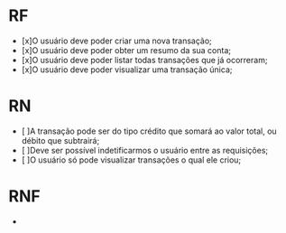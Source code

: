 # RF

- [x]O usuário deve poder criar uma nova transação;
- [x]O usuário deve poder obter um resumo da sua conta;
- [x]O usuário deve poder listar todas transações que já ocorreram;
- [x]O usuário deve poder visualizar uma transação única;



# RN

- [ ]A transação pode ser do tipo crédito que somará ao valor total, ou débito que subtrairá;
- [ ]Deve ser possível indetificarmos o usuário entre as requisições;
- [ ]O usuário só pode visualizar transações o qual ele criou;



# RNF

- 